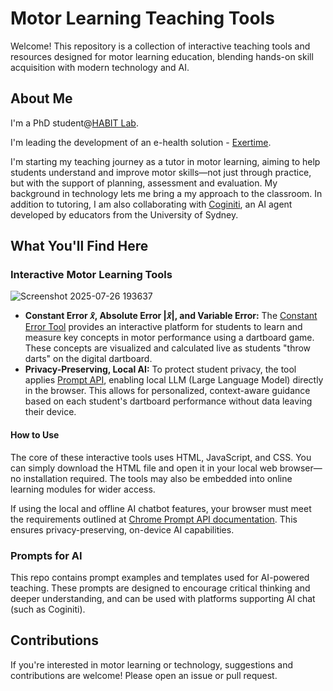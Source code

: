 # Motor Learning Teaching Tools

Welcome!
This repository is a collection of interactive teaching tools and resources designed for motor learning education, blending hands-on skill acquisition with modern technology and AI.

## About Me

I'm a PhD student@[HABIT Lab](https://www.utas.edu.au/research/groups/habit).

I'm leading the development of an e-health solution - [Exertime](https://www.exertime.com/).

I'm starting my teaching journey as a tutor in motor learning, aiming to help students understand and improve motor skills—not just through practice, but with the support of planning, assessment and evaluation. My background in technology lets me bring a my approach to the classroom. In addition to tutoring, I am also collaborating with [Coginiti](https://cogniti.ai/), an AI agent developed by educators from the University of Sydney.

## What You'll Find Here

### Interactive Motor Learning Tools

![Screenshot 2025-07-26 193637](https://github.com/user-attachments/assets/eafc13cf-76d6-41d3-8ab5-7622557f4eb4)

*   **Constant Error 𝑥̄, Absolute Error |𝑥̄|, and Variable Error:** The [Constant Error Tool](./Constant%20Error%20Tool.html) provides an interactive platform for students to learn and measure key concepts in motor performance using a dartboard game. These concepts are visualized and calculated live as students "throw darts" on the digital dartboard.
*   **Privacy-Preserving, Local AI:** To protect student privacy, the tool applies [Prompt API](https://github.com/webmachinelearning/prompt-api), enabling local LLM (Large Language Model) directly in the browser. This allows for personalized, context-aware guidance based on each student's dartboard performance without data leaving their device.

#### How to Use

The core of these interactive tools uses HTML, JavaScript, and CSS. You can simply download the HTML file and open it in your local web browser—no installation required. The tools may also be embedded into online learning modules for wider access.

If using the local and offline AI chatbot features, your browser must meet the requirements outlined at [Chrome Prompt API documentation](https://developer.chrome.com/docs/ai/prompt-api). This ensures privacy-preserving, on-device AI capabilities.

### Prompts for AI

This repo contains prompt examples and templates used for AI-powered teaching. These prompts are designed to encourage critical thinking and deeper understanding, and can be used with platforms supporting AI chat (such as Coginiti).

## Contributions

If you're interested in motor learning or technology, suggestions and contributions are welcome! Please open an issue or pull request.

